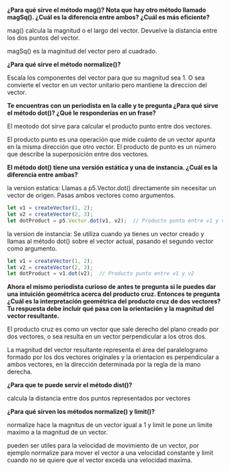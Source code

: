 **¿Para qué sirve el método mag()? Nota que hay otro método llamado magSq(). ¿Cuál es la diferencia entre ambos? ¿Cuál es más eficiente?**

mag() calcula la magnitud o el largo del vector. Devuelve la distancia entre los dos puntos del vector.

magSq() es la maginitud del vector pero al cuadrado. 

**¿Para qué sirve el método normalize()?**

Escala los componentes del vector para que su magnitud sea 1. O sea convierte el vector en un vector unitario pero mantiene la direccion del vector. 

**Te encuentras con un periodista en la calle y te pregunta ¿Para qué sirve el método dot()? ¿Qué le responderías en un frase?**

El meotodo dot sirve para calcular el producto punto entre dos vectores. 

El producto punto es una operación que mide cuánto de un vector apunta en la misma dirección que otro vector. El producto de punto es un número que describe la superposición entre dos vectores. 

**El método dot() tiene una versión estática y una de instancia. ¿Cuál es la diferencia entre ambas?**

la version estatica:  Llamas a p5.Vector.dot() directamente sin necesitar un vector de origen. Pasas ambos vectores como argumentos.

```js
let v1 = createVector(1, 2);
let v2 = createVector(2, 3);
let dotProduct = p5.Vector.dot(v1, v2);  // Producto punto entre v1 y v2
```

la version de instancia: Se utiliza cuando ya tienes un vector creado y llamas al método dot() sobre el vector actual, pasando el segundo vector como argumento.

```js
let v1 = createVector(1, 2);
let v2 = createVector(2, 3);
let dotProduct = v1.dot(v2);  // Producto punto entre v1 y v2
```

**Ahora el mismo periodista curioso de antes te pregunta si le puedes dar una intuición geométrica acerca del producto cruz. Entonces te pregunta ¿Cuál es la interpretación geométrica del producto cruz de dos vectores? Tu respuesta debe incluir qué pasa con la orientación y la magnitud del vector resultante.**

El producto cruz es como un vector que sale derecho del plano creado por dos vectores, o sea resulta en un vector perpendicular a los otros dos.

La magnitud del vector resultante representa el área del paralelogramo formado por los dos vectores originales y la orientacion es perpendicular a ambos vectores, en la dirección determinada por la regla de la mano derecha.

**¿Para que te puede servir el método dist()?**

calcula la distancia entre dos puntos representados por vectores 

**¿Para qué sirven los métodos normalize() y limit()?**

normalize hace la magnitus de un vector igual a 1 y limit le pone un limite maximo a la magnitud de un vector. 

pueden ser utiles para la velocidad de movimiento de un vector, por ejemplo normalize para mover el vector a una velocidad constante y limit cuando no se quiere que el vector exceda una velocidad maxima.
